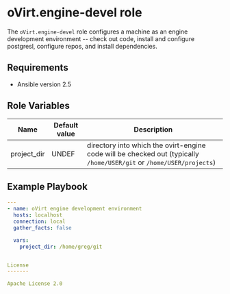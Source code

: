oVirt.engine-devel role
=========

The `oVirt.engine-devel` role configures a machine as an engine development environment -- check out code, install and configure postgresl,
configure repos, and install dependencies.

Requirements
------------

* Ansible version 2.5

Role Variables
--------------

| Name                     | Default value         | Description          |
|--------------------------|-----------------------|----------------------|
| project_dir              | UNDEF                 | directory into which the ovirt-engine code will be checked out (typically `/home/USER/git` or `/home/USER/projects`)|


Example Playbook
----------------

```yaml
---
- name: oVirt engine development environment
  hosts: localhost
  connection: local
  gather_facts: false

  vars:
    project_dir: /home/greg/git


License
-------

Apache License 2.0
